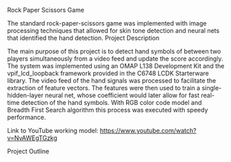 Rock Paper Scissors Game

The standard rock-paper-scissors game was implemented with image processing techniques that allowed for skin tone detection and neural nets that identified the hand detection. 
Project Description

The main purpose of this project is to detect hand symbols of between two players simultaneously from a video feed and update the score accordingly. The system was implemented using an OMAP L138 Development Kit and the vpif_lcd_loopback framework provided in the C6748 LCDK Starterware library. The video feed of the hand signals was processed to facilitate the extraction of feature vectors. The features were then used to train a single-hidden-layer neural net, whose coefficient would later allow for fast real-time detection of the hand symbols. With RGB color code model and Breadth First Search algorithm this process was executed with speedy performance.



Link to YouTube working model: https://www.youtube.com/watch?v=NvAWEgTGzkg 






Project Outline

